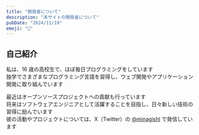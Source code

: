 ```yaml
---
title: "開発者について"
description: "本サイトの開発者について"
pubDate: "2024/11/19"
emoji: "👋"
---
```


## 自己紹介

私は、16 歳の高校生で、ほぼ毎日プログラミングをしています  
独学でさまざまなプログラミング言語を習得し、ウェブ開発やアプリケーション開発に取り組んでいます

最近はオープンソースプロジェクトへの貢献も行っています  
将来はソフトウェアエンジニアとして活躍することを目指し、日々新しい技術の習得に励んでいます  
彼の活動やプロジェクトについては、X（Twitter）の [@minagishl](https://x.com/minagishl) で発信しています
